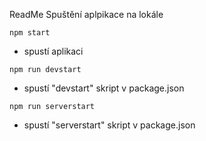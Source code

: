 ReadMe
Spuštění aplpikace na lokále

`npm start`
- spustí aplikaci

`npm run devstart`
- spustí "devstart" skript v package.json 

`npm run serverstart`
- spustí "serverstart" skript v package.json 